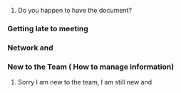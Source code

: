 1. Do you happen to have the document?


### Getting late to meeting 

### Network and 

### New to the Team ( How to manage information)
1. Sorry I am new to the team, I am still new and 

